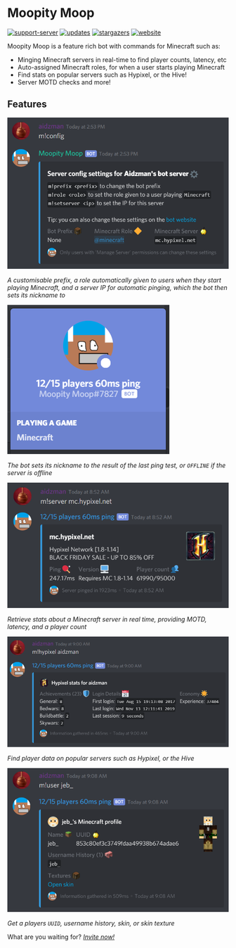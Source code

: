 Moopity Moop
============
[![support-server](https://img.shields.io/discord/496081601755611137?color=%233498DB&label=support%20server&style=flat-square)](https://discord.gg/AJj45Sj)
[![updates](https://img.shields.io/github/last-commit/aiden2480/moopity-moop?color=%233498DB&label=last%20update&style=flat-square)](https://github.com/aiden2480/moopity-moop)
[![stargazers](https://img.shields.io/github/stars/aiden2480/moopity-moop?color=%233498DB&label=stargazers&style=flat-square)](https://github.com/aiden2480/moopity-moop/stargazers)
[![website](https://img.shields.io/badge/website-click%20here-%233498DB?style=flat-square)](https://moopity-moop.chocolatejade42.repl.co)

Moopity Moop is a feature rich bot with commands for Minecraft such as:
 - Minging Minecraft servers in real-time to find player counts, latency, etc
 - Auto-assigned Minecraft roles, for when a user starts playing Minecraft
 - Find stats on popular servers such as Hypixel, or the Hive!
 - Server MOTD checks and more!
 
Features
--------
[![Invite now!](website/static/images/config.png)](https://moopity-moop.chocolatejade42.repl.co/invite)

*A customisable prefix, a role automatically given to users when they start playing Minecraft, and a server IP for automatic pinging, which the bot then sets its nickname to*

[![Invite now!](website/static/images/profile.png)](https://moopity-moop.chocolatejade42.repl.co/invite)

*The bot sets its nickname to the result of the last ping test, or `OFFLINE` if the server is offline*

[![Invite now!](website/static/images/servercmd.png)](https://moopity-moop.chocolatejade42.repl.co/invite)

*Retrieve stats about a Minecraft server in real time, providing MOTD, latency, and a player count*

[![Invite now!](website/static/images/hypixelcmd.png)](https://moopity-moop.chocolatejade42.repl.co/invite)

*Find player data on popular servers such as Hypixel, or the Hive*

[![Invite now!](website/static/images/usercmd.png)](https://moopity-moop.chocolatejade42.repl.co/invite)

*Get a players `UUID`, username history, skin, or skin texture*

What are you waiting for? *[Invite now!](https://moopity-moop.chocolatejade42.repl.co/invite)*

